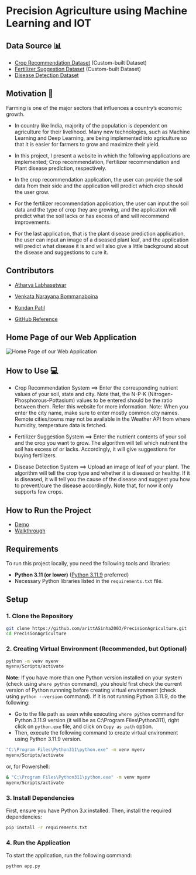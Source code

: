 # Precision Agriculture using Machine Learning and IOT

## Data Source 📊

- [Crop Recommendation Dataset](https://www.kaggle.com/atharvaingle/crop-recommendation-dataset) (Custom-built Dataset)
- [Fertilizer Suggestion Dataset](https://github.com/Gladiator07/Harvestify/blob/master/Data-processed/fertilizer.csv) (Custom-built Dataset)
- [Disease Detection Dataset](https://www.kaggle.com/vipoooool/new-plant-diseases-dataset)

## Motivation 💪

Farming is one of the major sectors that influences a country’s economic growth.

- In country like India, majority of the population is dependent on agriculture for their livelihood. Many new technologies, such as Machine Learning and Deep Learning, are being implemented into agriculture so that it is easier for farmers to grow and maximize their yield.

- In this project, I present a website in which the following applications are implemented; Crop recommendation, Fertilizer recommendation and Plant disease prediction, respectively.

- In the crop recommendation application, the user can provide the soil data from their side and the application will predict which crop should the user grow.

- For the fertilizer recommendation application, the user can input the soil data and the type of crop they are growing, and the application will predict what the soil lacks or has excess of and will recommend improvements.

- For the last application, that is the plant disease prediction application, the user can input an image of a diseased plant leaf, and the application will predict what disease it is and will also give a little background about the disease and suggestions to cure it.

## Contributors

- [Atharva Labhasetwar](https://www.linkedin.com/in/atharva-labhasetwar)

- [Venkata Narayana Bommanaboina](https://www.linkedin.com/in/bvnarayana515739/)

- [Kundan Patil](https://www.linkedin.com/in/kundan-patil-638979199)

- [GitHub Reference](https://github.com/atharval1/precision-agriculture-using-machine-learning)

## Home Page of our Web Application

![Home Page of our Web Application](https://github.com/atharval1/precision-agriculture-using-machine-learning/blob/main/Project-docs/App-snaps/Home.png)

## How to Use 💻

- Crop Recommendation System ==> Enter the corresponding nutrient values of your soil, state and city. Note that, the N-P-K (Nitrogen-Phosphorous-Pottasium) values to be entered should be the ratio between them. Refer this website for more information. Note: When you enter the city name, make sure to enter mostly common city names. Remote cities/towns may not be available in the Weather API from where humidity, temperature data is fetched.

- Fertilizer Suggestion System ==> Enter the nutrient contents of your soil and the crop you want to grow. The algorithm will tell which nutrient the soil has excess of or lacks. Accordingly, it will give suggestions for buying fertilizers.

- Disease Detection System ==> Upload an image of leaf of your plant. The algorithm will tell the crop type and whether it is diseased or healthy. If it is diseased, it will tell you the cause of the disease and suggest you how to prevent/cure the disease accordingly. Note that, for now it only supports few crops.

## How to Run the Project

- [Demo](https://youtu.be/kU0nf-rzusE)
- [Walkthrough](https://youtu.be/eJ-KytG2H5w)

## Requirements

To run this project locally, you need the following tools and libraries:

- **Python 3.11 (or lower)** ([Python 3.11.9](https://www.python.org/downloads/release/python-3119/) preferred)
- Necessary Python libraries listed in the `requirements.txt` file.

## Setup

### 1. Clone the Repository
```bash
git clone https://github.com/arittASinha2003/PrecisionAgriculture.git
cd PrecisionAgriculture
```

### 2. Creating Virtual Environment (Recommended, but Optional)
```bash
python -m venv myenv
myenv/Scripts/activate
```
**Note:** If you have more than one Python version installed on your system (check using `where python` command), you should first check the current version of Python runnning before creating virtual environment (check using `python --version` command). If it is not running Python 3.11.9, do the following:

- Go to the file path as seen while executing `where python` command for Python 3.11.9 version (it will be as C:\Program Files\Python311), right click on `python.exe` file, and click on `Copy as path` option.
- Then, execute the following command to create virtual environment using Python 3.11.9 version.
```bash
"C:\Program Files\Python311\python.exe" -m venv myenv
myenv/Scripts/activate
```
or, for Powershell:
```bash
& "C:\Program Files\Python311\python.exe" -m venv myenv
myenv/Scripts/activate
```

### 3. Install Dependencies
First, ensure you have Python 3.x installed. Then, install the required dependencies:
```bash
pip install -r requirements.txt
```

### 4. Run the Application
To start the application, run the following command:
```bash
python app.py
```
